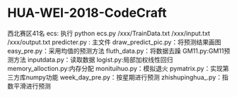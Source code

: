 # HUA-WEI-2018-CodeCraft
西北赛区41名
ecs:  执行 python ecs.py /xxx/TrainData.txt /xxx/input.txt /xxx/output.txt
predicter.py : 主文件
draw_predict_pic.py：将预测结果画图
easy_pre.py：采用均值的预测方法
fluth_data.py：将数据去躁
GM11.py:GM11预测方法
inputdata.py：读取数据
logist.py:局部加权线性回归
memory_alloction.py:内存分配
monituihuo.py：模拟退火
pymatrix.py：实现第三方库numpy功能
week_day_pre.py：按星期进行预测
zhishupinghua_.py：指数平滑进行预测
